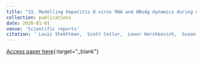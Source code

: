 ```yaml
---
title: "31. Modelling hepatitis D virus RNA and HBsAg dynamics during nucleic acid polymer monotherapy suggest rapid turnover of HBsAg"
collection: publications
date: 2020-01-01
venue: 'Scientific reports'
citation: ' Louis Shekhtman,  Scott Cotler,  Leeor Hershkovich,  Susan Uprichard,  Michel Bazinet,  Victor Pantea,  Valentin Cebotarescu,  Lilia Cojuhari,  Pavlina Jimbei,  Adalbert Krawczyk,  Ulf Dittmer,  Andrew Vaillant,  Harel Dahari, &quot;Modelling hepatitis D virus RNA and HBsAg dynamics during nucleic acid polymer monotherapy suggest rapid turnover of HBsAg.&quot; Scientific reports, 2020.'
---
```

[Access paper here](https://www.nature.com/articles/s41598-020-64122-0){:target="_blank"}
